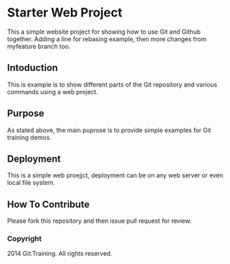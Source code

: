 # Starter Web Project

This a simple website project for showing how to use Git and Github together. Adding a line for rebasing example, then more changes from myfeature branch too.

## Intoduction

This is example is to show different parts of the Git repository and various commands using a web project.

## Purpose

As stated above, the main puprose is to provide simple examples for Git training demos.

## Deployment

This is a simple web proejjct, deployment can be on any web server or even local file system.

## How To Contribute

Please fork this repository and then issue pull request for review.

### Copyright

2014 Git.Training. All rights reserved.